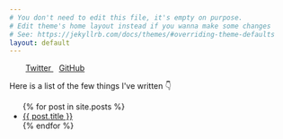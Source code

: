 ```yaml
---
# You don't need to edit this file, it's empty on purpose.
# Edit theme's home layout instead if you wanna make some changes
# See: https://jekyllrb.com/docs/themes/#overriding-theme-defaults
layout: default
---
```

<link rel="stylesheet" href="//maxcdn.bootstrapcdn.com/font-awesome/4.3.0/css/font-awesome.min.css">

<ul style="display:block; margin-left:auto; margin-right:auto">

<li style="margin-left:5px; margin-right:5px; display: inline;">
<a href="https://twitter.com/{{ site.twitter_username }}">
      <i class="fa fa-twitter"></i> Twitter
    </a>
</li>

<li style="margin-left:5px; margin-right:5px; display: inline;">
<a href="https://github.com/{{ site.github_username }}">
      <i class="fa fa-github"></i> GitHub
    </a>
</li>

</ul>

Here is a list of the few things I've written 👇
<ul>
  {% for post in site.posts %}
    <li>
      <a href="{{ post.url }}">{{ post.title }}</a>
    </li>
  {% endfor %}
</ul>

